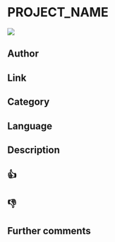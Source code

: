 PROJECT_NAME
============
![](https://img.shields.io/badge/oscillating-works-blue.svg?style=flat)

Author
------

Link
----

Category
--------

Language
--------

Description
-----------

:thumbsup:
----------

:thumbsdown:
------------

Further comments
----------------
